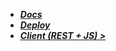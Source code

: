 <!-- docs/_sidebar.md -->

* [***Docs***](README.md)
* [***Deploy***](/platform/Deploy.md)
* [***Client (REST + JS) >***](https://spoo.io/docs/client)